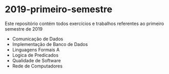 # 2019-primeiro-semestre
Este repositório contém todos exercícios e trabalhos referentes ao primeiro semestre de 2019

- Comunicação de Dados
- Implementação de Banco de Dados
- Linguagens Formais A
- Logica de Predicados
- Qualidade de Software
- Rede de Computadores
